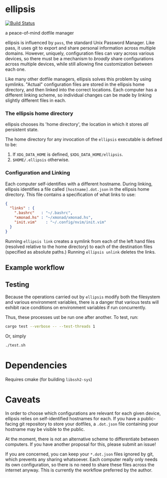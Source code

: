# ellipsis

[![Build Status](https://travis-ci.org/ndrewtl/ellipsis.svg?branch=master)](https://travis-ci.org/ndrewtl/ellipsis)

a peace-of-mind dotfile manager

ellipsis is influenced by `pass`, the standard Unix Password Manager. Like pass,
it uses git to export and share personal information across multiple domains.
However, uniquely, configuration files can vary across various devices, so there
must be a mechanism to _broadly_ share configurations across multiple devices,
while still allowing fine customization between each one.

Like many other dotfile managers, ellipsis solves this problem by using
symlinks. "Actual" configuration files are stored in the ellipsis home
directory, and then linked into the correct locations. Each computer has a
different linking scheme, so individual changes can be made by linking slightly
different files in each.

### The ellipsis home directory

ellipsis chooses its 'home directory', the location in which it stores _all_
persistent state.

The home directory for any invocation of the `ellipsis` executable is defined to
be:

1. If `XDG_DATA_HOME` is defined, `$XDG_DATA_HOME/ellipsis`.
2. `$HOME/.ellipsis` otherwise.

### Configuration and Linking

Each computer self-identifies with a different hostname. During linking,
ellipsis identifies a file called `[hostname].dot.json` in the ellipsis home
directory. This file contains a specification of what links to use:
```json
{
  "links" : {
    ".bashrc"   : "~/.bashrc",
    "xmonad.hs" : "~/xmonad/xmonad.hs",
    "init.vim"    : "~/.config/nvim/init.vim"
  }
}
```

Running `ellipsis link` creates a symlink from each of the left hand files
(resolved relative to the home directory) to each of the destination files
(specified as absolute paths.) Running `ellipsis unlink` deletes the links.

## Example workflow

## Testing

Because the operations carried out by `ellipsis` modify both the filesystem and
various environment variables, there is a danger that various tests will exhibit
race conditions on environment variables if run concurrently.

Thus, these processes ust be run one after another. To test, run:
```sh
cargo test --verbose -- --test-threads 1
```

Or, simply
```sh
./test.sh
```

# Dependencies
Requires cmake (for building `libssh2-sys`)

# Caveats
In order to choose which configurations are relevant for each given device,
ellipsis relies on self-identified hostnames for each. If you have a
public-facing git repository to store your dotfiles, a `.dot.json` file
containing your hostname may be visible to the public.

At the moment, there is not an alternative scheme to differentiate between
computers. If you have another proposal for this, please submit an issue!

If you are concerned, you can keep your `*.dot.json` files ignored by git, which
prevents any sharing whatsoever. Each computer really only needs its own
configuration, so there is no need to share these files across the internet
anyway. This is currently the workflow preferred by the author.

